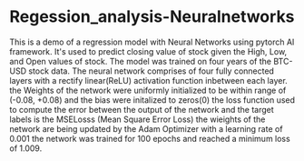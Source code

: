 # Regession_analysis-Neuralnetworks
This is a demo of a regression model with Neural Networks using pytorch AI framework.
It's used to predict closing value of stock given the High, Low, and Open values of stock.
The model was trained on four years of the BTC- USD stock data.
The neural network comprises of four fully connected layers with a rectify linear(ReLU) activation function inbetween each layer.
the Weights of the network were uniformly initialized to be within range of (-0.08, +0.08) and the bias were initalized to zeros(0)
the loss function used to compute the error between the output of the network and the target labels is the MSELosss (Mean Square Error Loss)
the wieights of the network are being updated by the Adam Optimizer with a learning rate of 0.001
the network was trained for 100 epochs and reached a minimum loss of 1.009.
